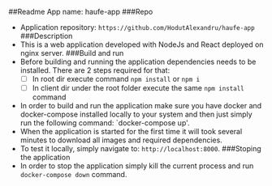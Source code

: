##Readme
App name: haufe-app
###Repo
- Application repository: `https://github.com/HodutAlexandru/haufe-app`
###Description
- This is a web application developed with NodeJs and React deployed on nginx server.
###Build and run
- Before building and running the application dependencies needs to be installed. There are 2 steps
required for that:
    - [ ] In root dir execute command `npm install` or `npm i`
    - [ ] In client dir under the root folder execute the same `npm install` command
- In order to build and run the application make sure you have docker and docker-compose 
installed locally to your system and then just simply run the following command: `docker-compose up'.
- When the application is started for the first time it will took several minutes to download all images
and required dependencies.
- To test it locally, simply navigate to: `http://localhost:8000`.
###Stoping the application
- In order to stop the application simply kill the current process and run `docker-compose down` command.